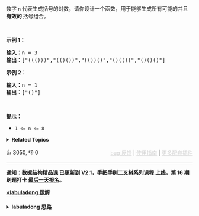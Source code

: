 <p>数字 <code>n</code>&nbsp;代表生成括号的对数，请你设计一个函数，用于能够生成所有可能的并且 <strong>有效的 </strong>括号组合。</p>

<p>&nbsp;</p>

<p><strong>示例 1：</strong></p>

<pre>
<strong>输入：</strong>n = 3
<strong>输出：</strong>["((()))","(()())","(())()","()(())","()()()"]
</pre>

<p><strong>示例 2：</strong></p>

<pre>
<strong>输入：</strong>n = 1
<strong>输出：</strong>["()"]
</pre>

<p>&nbsp;</p>

<p><strong>提示：</strong></p>

<ul> 
 <li><code>1 &lt;= n &lt;= 8</code></li> 
</ul>

<details><summary><strong>Related Topics</strong></summary>字符串 | 动态规划 | 回溯</details><br>

<div>👍 3050, 👎 0<span style='float: right;'><span style='color: gray;'><a href='https://github.com/labuladong/fucking-algorithm/discussions/939' target='_blank' style='color: lightgray;text-decoration: underline;'>bug 反馈</a> | <a href='https://mp.weixin.qq.com/s/NF8mmVyXVfC1ehdMOsO7Cw' target='_blank' style='color: lightgray;text-decoration: underline;'>使用指南</a> | <a href='https://labuladong.github.io/algo/images/others/%E5%85%A8%E5%AE%B6%E6%A1%B6.jpg' target='_blank' style='color: lightgray;text-decoration: underline;'>更多配套插件</a></span></span></div>

<div id="labuladong"><hr>

**通知：[数据结构精品课](https://aep.h5.xeknow.com/s/1XJHEO) 已更新到 V2.1，[手把手刷二叉树系列课程](https://aep.xet.tech/s/3YGcq3) 上线，第 16 期刷题打卡 [最后一天报名](https://aep.xet.tech/s/46nofd)。**



<p><strong><a href="https://labuladong.github.io/article?qno=22" target="_blank">⭐️labuladong 题解</a></strong></p>
<details><summary><strong>labuladong 思路</strong></summary>

## 基本思路

PS：这道题在[《算法小抄》](https://mp.weixin.qq.com/s/tUSovvogbR9StkPWb75fUw) 的第 306 页。

本题可以改写为：

现在有 `2n` 个位置，每个位置可以放置字符 `(` 或者 `)`，组成的所有括号组合中，有多少个是合法的？

这就是典型的回溯算法提醒，暴力穷举就行了。

不过为了减少不必要的穷举，我们要知道合法括号串有以下性质：

**1、一个「合法」括号组合的左括号数量一定等于右括号数量，这个很好理解**。

**2、对于一个「合法」的括号字符串组合 `p`，必然对于任何 ` 0 <= i < len(p)` 都有：子串 `p[0..i]` 中左括号的数量都大于或等于右括号的数量**。

因为从左往右算的话，肯定是左括号多嘛，到最后左右括号数量相等，说明这个括号组合是合法的。

用 `left` 记录还可以使用多少个左括号，用 `right` 记录还可以使用多少个右括号，就可以直接套用 [回溯算法套路框架](https://labuladong.github.io/article/fname.html?fname=回溯算法详解修订版) 了。

**详细题解：[回溯算法最佳实践：括号生成](https://labuladong.github.io/article/fname.html?fname=合法括号生成)**

**标签：[回溯算法](https://mp.weixin.qq.com/mp/appmsgalbum?__biz=MzAxODQxMDM0Mw==&action=getalbum&album_id=2122002916411604996)**

## 解法代码

```java
class Solution {
    public:
    vector<string> generateParenthesis(int n) {
        if (n == 0) return {};
        // 记录所有合法的括号组合
        vector<string> res;
        // 回溯过程中的路径
        string track;
        // 可用的左括号和右括号数量初始化为 n
        backtrack(n, n, track, res);
        return res;
    }

    // 可用的左括号数量为 left 个，可用的右括号数量为 rgiht 个
    void backtrack(int left, int right, 
                string& track, vector<string>& res) {
        // 若左括号剩下的多，说明不合法
        if (right < left) return;
        // 数量小于 0 肯定是不合法的
        if (left < 0 || right < 0) return;
        // 当所有括号都恰好用完时，得到一个合法的括号组合
        if (left == 0 && right == 0) {
            res.push_back(track);
            return;
        }
        
        // 尝试放一个左括号
        track.push_back('('); // 选择
        backtrack(left - 1, right, track, res);
        track.pop_back(); // 撤消选择

        // 尝试放一个右括号
        track.push_back(')'); // 选择
        backtrack(left, right - 1, track, res);
        track.pop_back(); // 撤消选择
    }
}
```

**类似题目**：
  - [剑指 Offer II 085. 生成匹配的括号 🟠](/problems/IDBivT)

</details>
</div>



